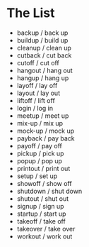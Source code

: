 # The List

* backup / back up
* buildup / build up
* cleanup / clean up
* cutback / cut back
* cutoff / cut off
* hangout / hang out
* hangup / hang up
* layoff / lay off
* layout / lay out
* liftoff / lift off
* login / log in
* meetup / meet up
* mix-up / mix up
* mock-up / mock up
* payback / pay back
* payoff / pay off
* pickup / pick up
* popup / pop up
* printout / print out
* setup / set up
* showoff / show off
* shutdown / shut down
* shutout / shut out
* signup / sign up
* startup / start up
* takeoff / take off
* takeover / take over
* workout / work out

